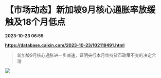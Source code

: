 # 【市场动态】新加坡9月核心通胀率放缓 触及18个月低点

**2023-10-23 06:55**

**https://database.caixin.com/2023-10-23/102119491.html**

> 新加坡9月核心通胀进一步减速，证明央行本月维持货币政策不变的决定合理

  

[![](https://img.caixin.com/2017-02-04/1486192368964850_840_560.jpg)](https://img.caixin.com//2017-02-04/1486192368964850_480_320.jpg)